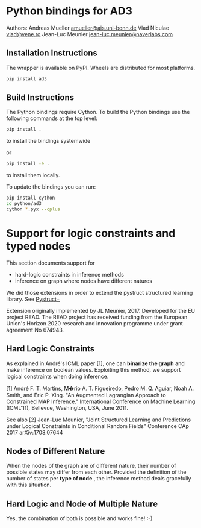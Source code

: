 Python bindings for AD3
=======================

Authors: 
    Andreas Mueller <amueller@ais.uni-bonn.de>
    Vlad Niculae <vlad@vene.ro>
    Jean-Luc Meunier <jean-luc.meunier@naverlabs.com>


Installation Instructions
-------------------------

The wrapper is available on PyPI. Wheels are distributed for most platforms.

```bash
pip install ad3
```


Build Instructions
------------------
The Python bindings require Cython.
To build the Python bindings use the following commands at the top level:

```bash
pip install .
```

to install the bindings systemwide

or


```bash
pip install -e .
```

to install them locally.

To update the bindings you can run:

```bash
pip install cython
cd python/ad3
cython *.pyx --cplus
```

# Support for logic constraints and typed nodes

This section documents support for
- hard-logic constraints in inference methods
- inference on graph where nodes have different natures

We did those extensions in order to extend the pystruct structured learning
library. See [Pystruct+](https://github.com/jlmeunier/pystruct)

Extension originally implemented by JL Meunier, 2017.
Developed for the EU project READ. The READ project has received
funding from the European Union's Horizon 2020 research and innovation programme
under grant agreement No 674943.


## Hard Logic Constraints
As explained in André's ICML paper [1], one can **binarize the graph** and make inference on boolean values.
Exploiting this method, we support logical constraints when doing inference.

[1] André F. T. Martins, M�rio A. T. Figueiredo, Pedro M. Q. Aguiar, Noah A. Smith, and Eric P. Xing.
"An Augmented Lagrangian Approach to Constrained MAP Inference."
International Conference on Machine Learning (ICML'11), Bellevue, Washington, USA, June 2011.

See also 
[2] Jean-Luc Meunier, "Joint Structured Learning and Predictions under Logical Constraints in Conditional Random Fields"
Conference CAp 2017
 arXiv:1708.07644

## Nodes of Different Nature
When the nodes of the graph are of different nature, their number of possible states may differ from each other. Provided the definition of the number of states per **type of node** , the inference method deals gracefully with this situation.

## Hard Logic and Node of Multiple Nature
Yes, the combination of both is possible and works fine! :-)

